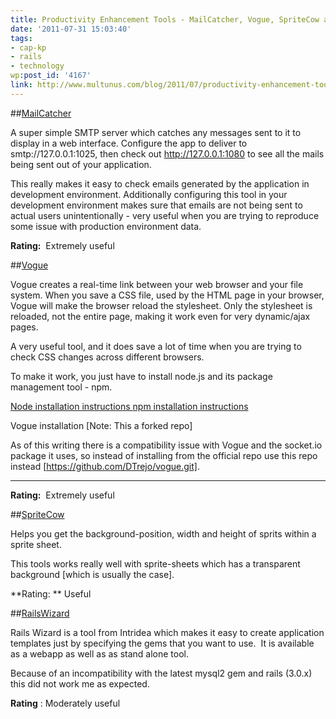 ```yaml
---
title: Productivity Enhancement Tools - MailCatcher, Vogue, SpriteCow and RailsWizard
date: '2011-07-31 15:03:40'
tags:
- cap-kp
- rails
- technology
wp:post_id: '4167'
link: http://www.multunus.com/blog/2011/07/productivity-enhancement-tools-mailcatcher-vogue-spritecow-and-railswizard/
---
```


##[MailCatcher](https://github.com/sj26/mailcatcher)


A super simple SMTP server which catches any messages sent to it to display in a web interface. Configure the app to deliver to smtp://127.0.0.1:1025, then check out http://127.0.0.1:1080 to see all the mails being sent out of your application.

This really makes it easy to check emails generated by the application in development environment. Additionally configuring this tool in your development environment makes sure that emails are not being sent to actual users unintentionally - very useful when you are trying to reproduce some issue with production environment data.


**Rating:**
 Extremely useful


##[Vogue](http://aboutcode.net/vogue/)


Vogue creates a real-time link between your web browser and your file system. When you save a CSS file, used by the HTML page in your browser, Vogue will make the browser reload the stylesheet. Only the stylesheet is reloaded, not the entire page, making it work even for very dynamic/ajax pages.

A very useful tool, and it does save a lot of time when you are trying to check CSS changes across different browsers.

To make it work, you just have to install node.js and its package management tool - npm.


[Node installation instructions ](https://github.com/joyent/node/wiki/Installation)[npm installation instructions](http://npmjs.org/)

Vogue installation [Note: This a forked repo]

As of this writing there is a compatibility issue with Vogue and the socket.io package it uses, so instead of installing from the official repo use this repo instead [https://github.com/DTrejo/vogue.git].
****



**Rating:**
 Extremely useful


##[SpriteCow](http://www.spritecow.com/)


Helps you get the background-position, width and height of sprits within a sprite sheet.

This tools works really well with sprite-sheets which has a transparent background [which is usually the case].


**Rating: **
Useful





##[RailsWizard](http://railswizard.org/)


Rails Wizard is a tool from Intridea which makes it easy to create application templates just by specifying the gems that you want to use.  It is available as a webapp as well as as stand alone tool.

Because of an incompatibility with the latest mysql2 gem and rails (3.0.x) this did not work me as expected.


**Rating**
: Moderately useful

 
